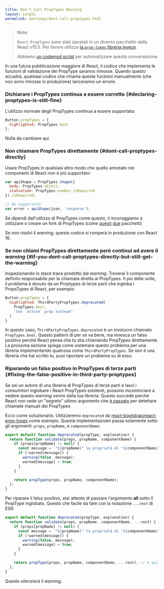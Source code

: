```yaml
---
title: Don't Call PropTypes Warning
layout: single
permalink: warnings/dont-call-proptypes.html
---
```


> Note:
>
> `React.PropTypes` sono stati spostati in un diverso pacchetto dalla React v15.5. Per favore utilizza [la `prop-types` libreria invece](https://www.npmjs.com/package/prop-types).
>
>Abbiamo [un codemod script](/blog/2017/04/07/react-v15.5.0.html#migrating-from-react.proptypes) per automatizzare questa conversazione.

In una futura pubblicazione maggiore di React, il codice che implementa le funzioni di validazione dei PropType saranno rimosse. Quando questo accadrà, qualsiasi codice che chiama queste funzioni manualmente (che non sono rimosse in produzione) lanceranno un errore.

### Dichiarare i PropTypes continua a essere corretto {#declaring-proptypes-is-still-fine}

L'utilizzo normale degli PropTypes continua a essere supportata:

```javascript
Button.propTypes = {
  highlighted: PropTypes.bool
};
```

Nulla da cambiare qui.

### Non chiamare PropTypes direttamente {#dont-call-proptypes-directly}

Usare PropTypes in qualsiasi altro modo che quello annotato nei componenti di React non è più supportato:

```javascript
var apiShape = PropTypes.shape({
  body: PropTypes.object,
  statusCode: PropTypes.number.isRequired
}).isRequired;

// No supportato!
var error = apiShape(json, 'response');
```

Se dipendi dall'utilizzo di PropTypes come questo, ti incoraggiamo a utilizzare o creare un fork di PropTypes (come [questi](https://github.com/aackerman/PropTypes) [due](https://github.com/developit/proptypes) pacchetti)

Se non risolvi il _warning_, questo codice si romperà in produzione con React 16.

### Se non chiami PropTypes direttamente però continui ad avere il _warning_ {#if-you-dont-call-proptypes-directly-but-still-get-the-warning}

Inspezionando lo stack trace prodotto dal _warning_. Troverai il componente definito responsabile per la chiamata diretta ai PropTypes. Il più delle volte, il problema è dovuto da un Proptypes di terze parti che ingloba i PropsTypes di React, per esempio:

```js
Button.propTypes = {
  highlighted: ThirdPartyPropTypes.deprecated(
    PropTypes.bool,
    'Use `active` prop instead'
  )
}
```
In questo caso, `ThirdPartyPropTypes.deprecated` è un involucro chiamato `PropTypes.bool`. Questo pattern di per se va bene, ma innesca un falso positivo perché React pensa che tu stia chiamando PropTypes direttamente. La prossima sezione spiega come sistemare questo problema per una libreria implementando qualcosa come `ThirdPartyPropTypes`. Se non è una libreria che hai scritto tu, puoi riportare un problema su di esso.

### Riparando un falso positivo in PropTypes di terze parti {#fixing-the-false-positive-in-third-party-proptypes}

Se sei un autore di una libreria di PropTypes di terze parti e lasci i consumitori inglobare i React PropTypes esistenti, possono incominciare a vedere questo _warning_ venire dalla tua libreria. Questo succede perchè React non vede un "segreto" ultimo argomento che [è passato](https://github.com/facebook/react/pull/7132) per detettare chiamate manuali dei PropTypes

Ecco come soluzionarlo. Utilizzeremo `deprecated` da [react-bootstrap/react-prop-types](https://github.com/react-bootstrap/react-prop-types/blob/0d1cd3a49a93e513325e3258b28a82ce7d38e690/src/deprecated.js) come esempio. Questa implementazioen passa solamente sotto gli argomenti: `props`, `propName`, e `componentName`:

```javascript
export default function deprecated(propType, explanation) {
  return function validate(props, propName, componentName) {
    if (props[propName] != null) {
      const message = `"${propName}" la proprietá di "${componentName}" è stata deprecata.\n${explanation}`;
      if (!warned[message]) {
        warning(false, message);
        warned[message] = true;
      }
    }

    return propType(props, propName, componentName);
  };
}
```
Per riparare il falso positivo, stai attento di passare l'argomento **all** sotto il PropType inglobato. Questo che facile da fare con la notazione `...rest` di ES6:

```javascript
export default function deprecated(propType, explanation) {
  return function validate(props, propName, componentName, ...rest) { // Nota ...rest qui
    if (props[propName] != null) {
      const message = `"${propName}" la proprietá di "${componentName}" è stata deprecata.\n${explanation}`;
      if (!warned[message]) {
        warning(false, message);
        warned[message] = true;
      }
    }

    return propType(props, propName, componentName, ...rest); // e qui
  };
}
```
Questo silenzierá il _warning_.
